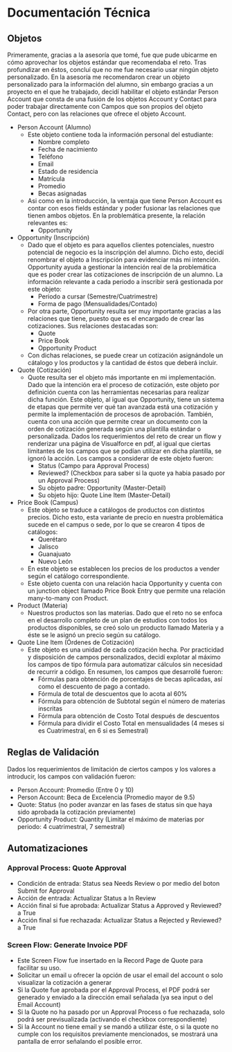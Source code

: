 # Documentación Técnica
## Objetos
Primeramente, gracias a la asesoría que tomé, fue que pude ubicarme en cómo aprovechar los objetos estándar que recomendaba el reto. Tras profundizar en éstos, concluí que no me fue necesario usar ningún objeto personalizado.
En la asesoría me recomendaron crear un objeto personalizado para la información del alumno, sin embargo gracias a un proyecto en el que he trabajado, decidí habilitar el objeto estándar Person Account que consta de una fusión
de los objetos Account y Contact para poder trabajar directamente con Campos que son propios del objeto Contact, pero con las relaciones que ofrece el objeto Account.
- Person Account (Alumno)
  - Este objeto contiene toda la información personal del estudiante:
    - Nombre completo
    - Fecha de nacimiento
    - Teléfono
    - Email
    - Estado de residencia
    - Matrícula
    - Promedio
    - Becas asignadas
  - Asi como en la introducción, la ventaja que tiene Person Account es contar con esos fields estándar y poder fusionar las relaciones que tienen ambos objetos. En la problemática presente, la relación relevantes es:
    - Opportunity
- Opportunity (Inscripción)
  - Dado que el objeto es para aquellos clientes potenciales, nuestro potencial de negocio es la inscripçión del alumno. Dicho esto, decidí renombrar el objeto a Inscripción para evidenciar más mi intención. Opportunity ayuda
a gestionar la intención real de la problemática que es poder crear las cotizaciones de inscripción de un alumno. La información relevante a cada periodo a inscribir será gestionada por este objeto:
    - Periodo a cursar (Semestre/Cuatrimestre)
    - Forma de pago (Mensualidades/Contado)
  - Por otra parte, Opportunity resulta ser muy importante gracias a las relaciones que tiene, puesto que es el encargado de crear las cotizaciones. Sus relaciones destacadas son:
    - Quote
    - Price Book
    - Opportunity Product
  - Con dichas relaciones, se puede crear un cotización asignándole un cátalogo y los productos y la cantidad de éstos que deberá incluir.
- Quote (Cotización)
  - Quote resulta ser el objeto más importante en mi implementación. Dado que la intención era el proceso de cotización, este objeto por definición cuenta con las herramientas necesarias para realizar dicha función. 
Este objeto, al igual que Opportunity, tiene un sistema de etapas que permite ver qué tan avanzada está una cotización y permite la implementación de procesos de aprobación. También, cuenta con una acción que permite crear
un documento con la orden de cotización generada según una plantilla estándar o personalizada. Dados los requerimientos del reto de crear un flow y renderizar una página de Visualforce en pdf, al igual que ciertas limitantes
de los campos que se podían utilizar en dicha plantilla, se ignoró la acción. Los campos a considerar de este objeto fueron:
    - Status (Campo para Approval Process)
    - Reviewed? (Checkbox para saber si la quote ya habia pasado por un Approval Process)
    - Su objeto padre: Opportunity (Master-Detail)
    - Su objeto hijo: Quote Line Item (Master-Detail)
- Price Book (Campus)
  - Este objeto se traduce a catálogos de productos con distintos precios. Dicho esto, esta variante de precio en nuestra problemática sucede en el campus o sede, por lo que se crearon 4 tipos de catálogos:
    - Querétaro
    - Jalisco
    - Guanajuato
    - Nuevo León
  - En este objeto se establecen los precios de los productos a vender según el catálogo correspondiente.
  - Este objeto cuenta con una relación hacia Opportunity y cuenta con un junction object llamado Price Book Entry que permite una relación many-to-many con Product.
- Product (Materia)
  - Nuestros productos son las materias. Dado que el reto no se enfoca en el desarrollo completo de un plan de estudios con todos los productos disponibles, se creó solo un producto llamado Materia y a éste se le asignó
un precio según su catálogo.
- Quote Line Item (Órdenes de Cotización)
  - Este objeto es una unidad de cada cotización hecha. Por practicidad y disposición de campos personalizados, decidí explotar al máximo los campos de tipo fórmula para automatizar cálculos sin necesidad de recurrir a código.
  En resumen, los campos que desarrollé fueron:
    - Fórmulas para obtención de porcentajes de becas aplicadas, así como el descuento de pago a contado.
    - Fórmula de total de descuentos que lo acota al 60%
    - Fórmula para obtención de Subtotal según el número de materias inscritas
    - Fórmula para obtención de Costo Total después de descuentos
    - Fórmula para dividir el Costo Total en mensualidades (4 meses si es Cuatrimestral, en 6 si es Semestral)

## Reglas de Validación
Dados los requerimientos de limitación de ciertos campos y los valores a introducir, los campos con validación fueron:
- Person Account: Promedio (Entre 0 y 10)
- Person Account: Beca de Excelencia (Promedio mayor de 9.5)
- Quote: Status (no poder avanzar en las fases de status sin que haya sido aprobada la cotización previamente)
- Opportunity Product: Quantity (Limitar el máximo de materias por periodo: 4 cuatrimestral, 7 semestral)

## Automatizaciones
### Approval Process: Quote Approval
- Condición de entrada: Status sea Needs Review o por medio del boton Submit for Approval
- Acción de entrada: Actualizar Status a In Review
- Acción final si fue aprobada: Actualizar Status a Approved y Reviewed? a True
- Acción final si fue rechazada: Actualizar Status a Rejected y Reviewed? a True
### Screen Flow: Generate Invoice PDF
  - Este Screen Flow fue insertado en la Record Page de Quote para facilitar su uso.
- Solicitar un email u ofrecer la opción de usar el email del account o solo visualizar la cotización a generar
- Si la Quote fue aprobada por el Approval Process, el PDF podrá ser generado y enviado a la dirección email señalada (ya sea input o del Email Account)
- Si la Quote no ha pasado por un Approval Process o fue rechazada, solo podrá ser previsualizada (activando el checkbox correspondiente)
- Si la Account no tiene email y se mandó a utilizar éste, o si la quote no cumple con los requisitos previamente mencionados, se mostrará una pantalla de error señalando el posible error.
